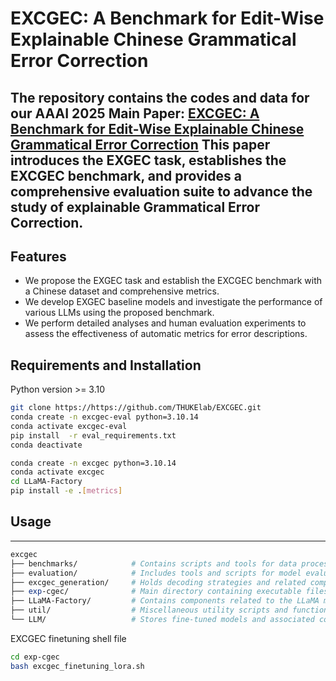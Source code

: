 # EXCGEC: A Benchmark for Edit-Wise Explainable Chinese Grammatical Error Correction

</div>

The repository contains the codes and data for our AAAI 2025 Main Paper: [EXCGEC: A Benchmark for Edit-Wise Explainable Chinese Grammatical Error Correction](https://arxiv.org/abs/2407.00924)
This paper introduces the EXGEC task, establishes the EXCGEC benchmark, and provides a comprehensive evaluation suite to advance the study of explainable Grammatical Error Correction.
----
## Features
* We propose the EXGEC task and establish the EXCGEC benchmark with a Chinese dataset and comprehensive metrics.
* We develop EXGEC baseline models and investigate the performance of various LLMs using the proposed benchmark.
* We perform detailed analyses and human evaluation experiments to assess the effectiveness of automatic metrics for error descriptions.

## Requirements and Installation
Python version >= 3.10

```bash
git clone https://https://github.com/THUKElab/EXCGEC.git
conda create -n excgec-eval python=3.10.14
conda activate excgec-eval
pip install  -r eval_requirements.txt
conda deactivate

conda create -n excgec python=3.10.14
conda activate excgec
cd LLaMA-Factory
pip install -e .[metrics]
```

## Usage
----
```perl
excgec
├── benchmarks/            # Contains scripts and tools for data processing and benchmark evaluation.
├── evaluation/            # Includes tools and scripts for model evaluation and performance metrics.
├── excgec_generation/     # Holds decoding strategies and related components for EXGEC (Explainable Grammatical Error Correction).
├── exp-cgec/              # Main directory containing executable files for training, fine-tuning, and evaluation.
├── LLaMA-Factory/         # Contains components related to the LLaMA model factory and setup.
├── util/                  # Miscellaneous utility scripts and functions for various tasks.
└── LLM/                   # Stores fine-tuned models and associated code.

```
EXCGEC finetuning shell file
```bash
cd exp-cgec
bash excgec_finetuning_lora.sh
```


